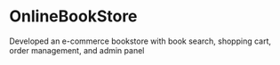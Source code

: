 # OnlineBookStore
Developed an e-commerce bookstore with book search, shopping cart, order management, and admin panel

